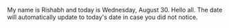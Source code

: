 My name is Rishabh and today is Wednesday, August 30. Hello all. The date will automatically update to today's date in case you did not notice.
